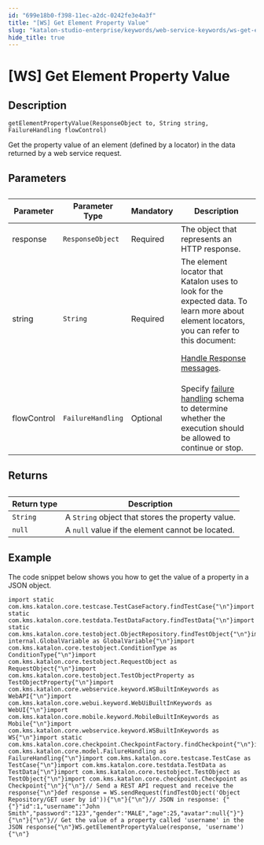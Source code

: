```yaml
---
id: "699e18b0-f398-11ec-a2dc-0242fe3e4a3f"
title: "[WS] Get Element Property Value"
slug: "katalon-studio-enterprise/keywords/web-service-keywords/ws-get-element-property-value"
hide_title: true
---
```


# <a id="concept-636" class="anchor_top_offset"/><a id="ariaid-title1" class="anchor_top_offset"/>[WS] Get Element Property Value


## Description

                        
<p xmlns="http://www.w3.org/1999/xhtml" className="p"><code className="ph codeph">getElementPropertyValue(ResponseObject to, String string, FailureHandling flowControl)</code></p> 
<p xmlns="http://www.w3.org/1999/xhtml" className="p">Get the property value of an element (defined by a locator) in the data returned by a web service request.</p> 
        

## Parameters

                        
<table xmlns="http://www.w3.org/1999/xhtml" className="table"><caption /><colgroup><col /><col /><col /><col /></colgroup><thead className="thead"><tr className><th className="entry anchor_top_offset" id="concept-636__entry__1">Parameter</th><th className="entry anchor_top_offset" id="concept-636__entry__2">Parameter Type</th><th className="entry anchor_top_offset" id="concept-636__entry__3">Mandatory</th><th className="entry anchor_top_offset" id="concept-636__entry__4">Description</th></tr></thead><tbody className="tbody"><tr className><td className="entry" headers="concept-636__entry__1 concept-636__entry__2 concept-636__entry__3 concept-636__entry__4 ">response</td><td className="entry" headers="concept-636__entry__1 concept-636__entry__2 concept-636__entry__3 concept-636__entry__4 "><code className="ph codeph">ResponseObject</code></td><td className="entry" headers="concept-636__entry__1 concept-636__entry__2 concept-636__entry__3 concept-636__entry__4 ">Required</td><td className="entry" headers="concept-636__entry__1 concept-636__entry__2 concept-636__entry__3 concept-636__entry__4 ">The object that represents  an HTTP response.</td></tr><tr className><td className="entry" headers="concept-636__entry__1 concept-636__entry__2 concept-636__entry__3 concept-636__entry__4 ">string</td><td className="entry" headers="concept-636__entry__1 concept-636__entry__2 concept-636__entry__3 concept-636__entry__4 "><code className="ph codeph">String</code></td><td className="entry" headers="concept-636__entry__1 concept-636__entry__2 concept-636__entry__3 concept-636__entry__4 ">Required</td><td className="entry" headers="concept-636__entry__1 concept-636__entry__2 concept-636__entry__3 concept-636__entry__4 ">The element locator that Katalon uses to look for the expected data. To learn more about element locators, you can refer to this document: <p className="p"><a className="xref" href="/docs/katalon-studio-enterprise/test-design/web-services-test-design/handle-response-messages">Handle Response messages</a>.</p></td></tr><tr className><td className="entry" headers="concept-636__entry__1 concept-636__entry__2 concept-636__entry__3 concept-636__entry__4 ">flowControl</td><td className="entry" headers="concept-636__entry__1 concept-636__entry__2 concept-636__entry__3 concept-636__entry__4 "><code className="ph codeph">FailureHandling</code></td><td className="entry" headers="concept-636__entry__1 concept-636__entry__2 concept-636__entry__3 concept-636__entry__4 ">Optional</td><td className="entry" headers="concept-636__entry__1 concept-636__entry__2 concept-636__entry__3 concept-636__entry__4 ">Specify <a className="xref" href="/docs/katalon-studio-enterprise/error-management/test-maintenance/failure-handling">failure handling</a> schema to determine whether the execution should be allowed to continue or stop.</td></tr></tbody></table> 
        

## Returns

<div xmlns="http://www.w3.org/1999/xhtml" className="p"><table className="table"><caption /><colgroup><col style={{width: '50%'}} /><col style={{width: '50%'}} /></colgroup><thead className="thead"><tr className><th className="entry anchor_top_offset" id="concept-636__entry__17">Return type</th><th className="entry anchor_top_offset" id="concept-636__entry__18">Description</th></tr></thead><tbody className="tbody"><tr className><td className="entry" headers="concept-636__entry__17 concept-636__entry__18 "><code className="ph codeph">String</code></td><td className="entry" headers="concept-636__entry__17 concept-636__entry__18 ">A <code className="ph codeph">String</code> object that stores the property value.</td></tr><tr className><td className="entry" headers="concept-636__entry__17 concept-636__entry__18 "><code className="ph codeph">null</code></td><td className="entry" headers="concept-636__entry__17 concept-636__entry__18 ">A <code className="ph codeph">null</code> value if the element cannot be located.</td></tr></tbody></table> </div>

## Example

<p xmlns="http://www.w3.org/1999/xhtml" className="p">The code snippet below shows you how to get the value of a  property in a JSON object.</p> 
<div xmlns="http://www.w3.org/1999/xhtml" className="p"><pre className="pre codeblock"><code>import static com.kms.katalon.core.testcase.TestCaseFactory.findTestCase{"\n"}import static com.kms.katalon.core.testdata.TestDataFactory.findTestData{"\n"}import static com.kms.katalon.core.testobject.ObjectRepository.findTestObject{"\n"}import internal.GlobalVariable as GlobalVariable{"\n"}import com.kms.katalon.core.testobject.ConditionType as ConditionType{"\n"}import com.kms.katalon.core.testobject.RequestObject as RequestObject{"\n"}import com.kms.katalon.core.testobject.TestObjectProperty as TestObjectProperty{"\n"}import com.kms.katalon.core.webservice.keyword.WSBuiltInKeywords as WebAPI{"\n"}import com.kms.katalon.core.webui.keyword.WebUiBuiltInKeywords as WebUI{"\n"}import com.kms.katalon.core.mobile.keyword.MobileBuiltInKeywords as Mobile{"\n"}import com.kms.katalon.core.webservice.keyword.WSBuiltInKeywords as WS{"\n"}import static com.kms.katalon.core.checkpoint.CheckpointFactory.findCheckpoint{"\n"}import com.kms.katalon.core.model.FailureHandling as FailureHandling{"\n"}import com.kms.katalon.core.testcase.TestCase as TestCase{"\n"}import com.kms.katalon.core.testdata.TestData as TestData{"\n"}import com.kms.katalon.core.testobject.TestObject as TestObject{"\n"}import com.kms.katalon.core.checkpoint.Checkpoint as Checkpoint{"\n"}{"\n"}// Send a REST API request and receive the response{"\n"}def response = WS.sendRequest(findTestObject('Object Repository/GET user by id')){"\n"}{"\n"}// JSON in response: {"{"}"id":1,"username":"John Smith","password":"123","gender":"MALE","age":25,"avatar":null{"}"}{"\n"}{"\n"}// Get the value of a property called 'username' in the JSON response{"\n"}WS.getElementPropertyValue(response, 'username'){"\n"}</code></pre></div>
